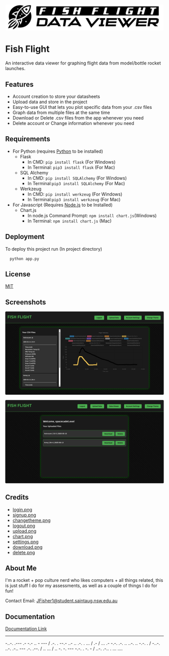 
![Logo](/static/images/banner.png)


# Fish Flight

An interactive data viewer for graphing flight data from model/bottle rocket launches.


## Features
- Account creation to store your datasheets
- Upload data and store in the project
- Easy-to-use GUI that lets you plot specific data from your .csv files
- Graph data from multiple files at the same time
- Download or Delete .csv files from the app whenever you need
- Delete account or Change information whenever you need
## Requirements
 - For Python (requires [Python](https://www.python.org/downloads) to be installed)
    - Flask
      - In CMD: `pip install flask` (For Windows)
      - In Terminal: `pip3 install flask` (For Mac)
    - SQL Alchemy
      - In CMD: `pip install SQLAlchemy` (For Windows)
      - In Terminal:`pip3 install SQLAlchemy` (For Mac)
    - Werkzeug
      - In CMD: `pip install werkzeug` (For Windows)
      - In Terminal:`pip3 install werkzeug` (For Mac)
 - For Javascript (Requires [Node.js](https://nodejs.org/en/download) to be Installed)
    - Chart.js
      - In node.js Command Prompt: `npm install chart.js`(Windows)
      - In Terminal: `npm install chart.js` (Mac)



## Deployment

To deploy this project run (In project directory)

```
  python app.py
```


## License

[MIT](https://choosealicense.com/licenses/mit/)


## Screenshots

![App Screenshot](/static/images/screenshot-1.png)

![App Screenshot](/static/images/screenshot-2.png)


## Credits

 - [login.png](https://www.flaticon.com/authors/pixel-perfect)
 - [signup.png](https://www.flaticon.com/authors/freepik)
 - [changetheme.png](https://www.flaticon.com/authors/ian-anandara)
 - [logout.png](https://www.flaticon.com/authors/pixel-perfect)
 - [upload.png](https://www.flaticon.com/authors/smartline)
 - [chart.png](https://www.flaticon.com/authors/muhazdinata)
 - [settings.png](https://www.flaticon.com/authors/dave-gandy)
 - [download.png](https://www.flaticon.com/authors/th-studio)
 - [delete.png](https://www.flaticon.com/authors/freepik)
## About Me
I'm a rocket + pop culture nerd who likes computers + all things related, this is just stuff I do for my assessments, as well as a couple of things I do for fun!

Contact Email:
JFisher1@student.saintaug.nsw.edu.au


## Documentation

[Documentation Link](https://1drv.ms/w/c/18b5337938ae44ef/ETsvk3iPxHhKg4QmYSDaOksBl2ZCQ6C4V1Y0qBMjHejJXQ?e=Gaodvs)

___
-..-. .--- .- -.- .. - --- / .-. . --.- ..- .. .-. . ... / .- / ... .- -.-. .-. .. ..-. .. -.-. . / -..-. ..-. .-.. --- .-. .--. / .. ... / .. -. -. --- -.-. . -. - / ..-. .-.. . ... ....
